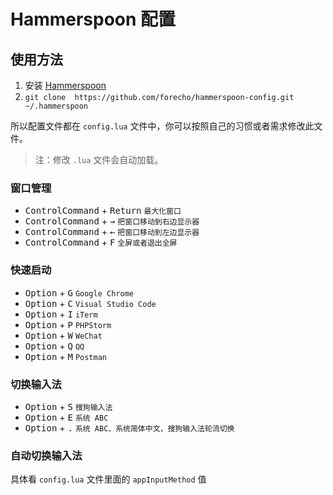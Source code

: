 # Hammerspoon 配置

## 使用方法

1. 安装 [Hammerspoon](http://www.hammerspoon.org/)
2. `git clone  https://github.com/forecho/hammerspoon-config.git ~/.hammerspoon`

所以配置文件都在 `config.lua` 文件中，你可以按照自己的习惯或者需求修改此文件。

> 注：修改 `.lua` 文件会自动加载。

### 窗口管理

* <kbd>Control</kbd><kbd>Command</kbd> + <kbd>Return</kbd> `最大化窗口`
* <kbd>Control</kbd><kbd>Command</kbd> + <kbd>→</kbd> `把窗口移动到右边显示器`
* <kbd>Control</kbd><kbd>Command</kbd> + <kbd>←</kbd> `把窗口移动到左边显示器`
* <kbd>Control</kbd><kbd>Command</kbd> + <kbd>F</kbd> `全屏或者退出全屏`

### 快速启动

* <kbd>Option</kbd> + <kbd>G</kbd> `Google Chrome`
* <kbd>Option</kbd> + <kbd>C</kbd> `Visual Studio Code`
* <kbd>Option</kbd> + <kbd>I</kbd> `iTerm`
* <kbd>Option</kbd> + <kbd>P</kbd> `PHPStorm`
* <kbd>Option</kbd> + <kbd>W</kbd> `WeChat`
* <kbd>Option</kbd> + <kbd>Q</kbd> `QQ`
* <kbd>Option</kbd> + <kbd>M</kbd> `Postman`


### 切换输入法

* <kbd>Option</kbd> + <kbd>S</kbd> `搜狗输入法`
* <kbd>Option</kbd> + <kbd>E</kbd> `系统 ABC`
* <kbd>Option</kbd> + <kbd>.</kbd> `系统 ABC、系统简体中文，搜狗输入法轮流切换`

### 自动切换输入法

具体看 `config.lua` 文件里面的 `appInputMethod` 值
